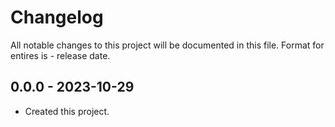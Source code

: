 
  # Changelog
  All notable changes to this project will be documented in this file.
  Format for entires is <version-string> - release date.

  ## 0.0.0 - 2023-10-29
  - Created this project.
  